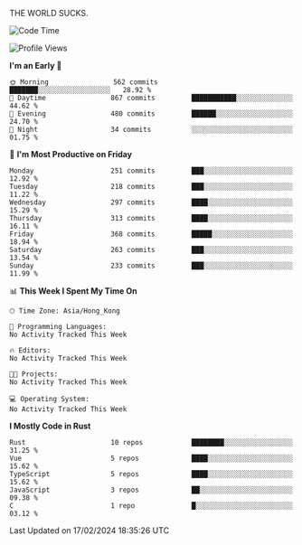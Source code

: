 THE WORLD SUCKS.

<!--START_SECTION:waka-->
![Code Time](http://img.shields.io/badge/Code%20Time-47%20hrs%2058%20mins-blue)

![Profile Views](http://img.shields.io/badge/Profile%20Views-0-blue)

**I'm an Early 🐤** 

```text
🌞 Morning                562 commits         ███████░░░░░░░░░░░░░░░░░░   28.92 % 
🌆 Daytime                867 commits         ███████████░░░░░░░░░░░░░░   44.62 % 
🌃 Evening                480 commits         ██████░░░░░░░░░░░░░░░░░░░   24.70 % 
🌙 Night                  34 commits          ░░░░░░░░░░░░░░░░░░░░░░░░░   01.75 % 
```
📅 **I'm Most Productive on Friday** 

```text
Monday                   251 commits         ███░░░░░░░░░░░░░░░░░░░░░░   12.92 % 
Tuesday                  218 commits         ███░░░░░░░░░░░░░░░░░░░░░░   11.22 % 
Wednesday                297 commits         ████░░░░░░░░░░░░░░░░░░░░░   15.29 % 
Thursday                 313 commits         ████░░░░░░░░░░░░░░░░░░░░░   16.11 % 
Friday                   368 commits         █████░░░░░░░░░░░░░░░░░░░░   18.94 % 
Saturday                 263 commits         ███░░░░░░░░░░░░░░░░░░░░░░   13.54 % 
Sunday                   233 commits         ███░░░░░░░░░░░░░░░░░░░░░░   11.99 % 
```


📊 **This Week I Spent My Time On** 

```text
🕑︎ Time Zone: Asia/Hong_Kong

💬 Programming Languages: 
No Activity Tracked This Week

🔥 Editors: 
No Activity Tracked This Week

🐱‍💻 Projects: 
No Activity Tracked This Week

💻 Operating System: 
No Activity Tracked This Week
```

**I Mostly Code in Rust** 

```text
Rust                     10 repos            ████████░░░░░░░░░░░░░░░░░   31.25 % 
Vue                      5 repos             ████░░░░░░░░░░░░░░░░░░░░░   15.62 % 
TypeScript               5 repos             ████░░░░░░░░░░░░░░░░░░░░░   15.62 % 
JavaScript               3 repos             ██░░░░░░░░░░░░░░░░░░░░░░░   09.38 % 
C                        1 repo              █░░░░░░░░░░░░░░░░░░░░░░░░   03.12 % 
```




 Last Updated on 17/02/2024 18:35:26 UTC
<!--END_SECTION:waka-->
